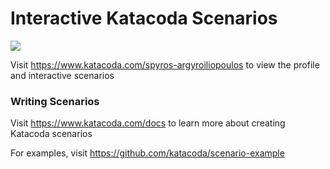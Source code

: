 # Interactive Katacoda Scenarios

[![](http://shields.katacoda.com/katacoda/spyros-argyroiliopoulos/count.svg)](https://www.katacoda.com/spyros-argyroiliopoulos "Get your profile on Katacoda.com")

Visit https://www.katacoda.com/spyros-argyroiliopoulos to view the profile and interactive scenarios

### Writing Scenarios
Visit https://www.katacoda.com/docs to learn more about creating Katacoda scenarios

For examples, visit https://github.com/katacoda/scenario-example
